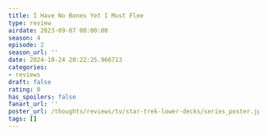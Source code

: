 ```yaml
---
title: I Have No Bones Yet I Must Flee
type: review
airdate: 2023-09-07 00:00:00
season: 4
episode: 2
season_url: ''
date: 2024-10-24 20:22:25.966713
categories:
- reviews
draft: false
rating: 0
has_spoilers: false
fanart_url: ''
poster_url: /thoughts/reviews/tv/star-trek-lower-decks/series_poster.jpg
tags: []
---
```


